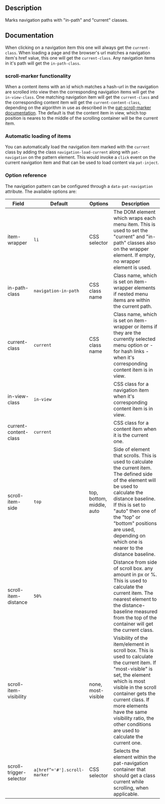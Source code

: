 ## Description

Marks navigation paths with "in-path" and "current" classes.


## Documentation

When clicking on a navigation item this one will always get the `current-class`.
When loading a page and the browser's url matches a navigation item's href value, this one will get the `current-class`.
Any navigation items in it's path will get the `in-path-class`.

### scroll-marker functionality

When a content items with an id which matches a hash-url in the navigation are scrolled into view then the corresponding navigation items will get the `in-view-class`.
One matching navigation item will get the `current-class` and the corresponding content item will get the `current-content-class`, depending on the algorithm in use as described in the [pat-scroll-marker documentation](../scroll-marker/documentation.md).
The default is that the content item in view, which top position is neares to the middle of the scrolling container will be the current item.

### Automatic loading of items

You can automatically load the navigation item marked with the `current` class by adding the class `navigation-load-current` along with `pat-navigation` on the pattern element.
This would invoke a `click` event on the current navigation item and that can be used to load content via `pat-inject`.


### Option reference

The navigation pattern can be configured through a `data-pat-navigation` attribute.
The available options are:

| Field                    | Default              | Options                   | Description                                                                                                                                                              |
| ------------------------ | -------------------- | ------------------------- | ------------------------------------------------------------------------------------------------------------------------------------------------------------------------ |
| item-wrapper             | `li`                   | CSS selector              | The DOM element which wraps each menu item. This is used to set the "current" and "in-path" classes also on the wrapper element. If empty, no wrapper element is used.   |
| in-path-class            | `navigation-in-path`   | CSS class name            | Class name, which is set on item-wrapper elements if nested menu items are within the current path.                                                                      |
| current-class            | `current`              | CSS class name            | Class name, which is set on item-wrapper or items if they are the currently selected menu option or - for hash links - when it's corresponding content item is in view.  |
| in-view-class            | `in-view`              |                           | CSS class for a navigation item when it's corresponding content item is in view.                                                                                         |
| current-content-class    | `current`              |                           | CSS class for a content item when it is the current one.                                                                                                                 |
| scroll-item-side       | `top`                  | top, bottom, middle, auto | Side of element that scrolls. This is used to calculate the current item. The defined side of the element will be used to calculate the distance baseline. If this is set to "auto" then one of the "top" or "bottom" positions are used, depending on which one is nearer to the distance baseline. |
| scroll-item-distance   | `50%`                  |                           | Distance from side of scroll box. any amount in px or %. This is used to calculate the current item. The nearest element to the distance-baseline measured from the top of the container will get the current class. |
| scroll-item-visibility |                      | none, most-visible        | Visibility of the item/element in scroll box. This is used to calculate the current item. If "most-visible" is set, the element which is most visible in the scroll container gets the current class. If more elements have the same visibility ratio, the other conditions are used to calculate the current one. |
| scroll-trigger-selector | `a[href^='#'].scroll-marker`     | CSS selector             | Selects the element within the pat-navigation container that should get a class current while scrolling, when applicable. |

